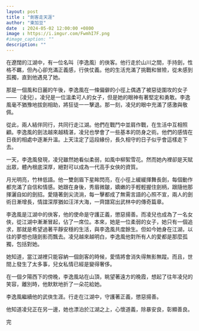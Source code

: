 ```yaml
---
layout: post
title : "劍客走天涯"
author: "東加豆"
date  : 2024-05-02 12:00:00 +0800
image : https://i.imgur.com/FwmhI7F.png
#image_caption: ""
description: ""
---
```


在遼闊的江湖中，有一位名叫｛李逸風｝的俠客。他行走於山川之間，手持劍，性格不羈，但內心卻充滿正義感，行俠仗義。他的生活充滿了挑戰和冒險，從未感到孤獨，直到他遇見了她。

<!--more-->

那是一個風和日麗的午後，李逸風在一條偏僻的小徑上偶遇了被惡徒圍攻的女子——｛凌兒｝。凌兒是一位溫柔可人的女子，但是她的眼神有著堅定和勇敢。李逸風毫不猶豫地拔劍相助，將狂徒一一擊退。那一刻，凌兒的眼中充滿了感激與敬佩。

從此，兩人結伴同行，共同行走江湖。他們在戰鬥中並肩作戰，在生活中互相照顧。李逸風的劍法越來越精湛，凌兒也學會了一些基本的防身之術。他們的感情在日夜的相處中逐漸升溫。上天注定了這段緣份，長久相守的日子似乎會這樣走下去。

一天，李逸風發現，凌兒雖然她看似柔弱，如風中柳絮雪花。然而她內裡卻是天賦出眾，體內根底深厚，絕對可以成為一代高手女俠的資質。

月光明亮，竹林低語。他一雙劍眉下星眸閃亮，在小徑上緩緩揮舞長劍，每個動作都充滿了自信和情感。她跟在身後，秀眉微皺，嬌嫩的手輕輕握住劍柄，跟隨他那揮灑自如的劍招。愛隨著劍尖流淌，每一擊都成了無需言語的心照不宣，兩人的劍術日漸增長，情誼深厚猶如汪洋大海，一齊譜寫出武林中的傳奇篇章。

李逸風是江湖中的俠客，他的使命是守護正義，懲惡揚善。而凌兒也成為了一名女俠，從江湖中漸漸冒起，佔了一席位。本來，她是一位柔弱的女子，她只有一個追求，那就是希望過著平靜安穩的生活，與李逸風共度餘生。但如今她身在江湖，以往的夢想也隨劍影而飄去。凌兒越來越明白，李逸風他對所有人的愛都是那麼孤獨，包括對她。

她知道，當江湖裡只能容納一個劍客的時候，愛情將會消失得無影無蹤。而且，世間上發生了太多事，兒女私情已經是變得奢侈。

在一個夕陽西下的傍晚，李逸風站在山頂，眺望著遠方的晚霞，想起了往年凌兒的笑容，離別時，他默默地折了一朵花給她。

李逸風繼續他的武俠生涯。行走在江湖中，守護著正義，懲惡揚善。

他知道凌兒正在另一邊，她也漂泊於江湖之上，心懷道義，除暴安良，彰顯善良。

完

<!--END-->
